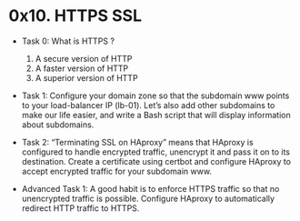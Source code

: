 # 0x10. HTTPS SSL
- Task 0: What is HTTPS ?
    1. A secure version of HTTP
    2. A faster version of HTTP
    3. A superior version of HTTP

- Task 1: Configure your domain zone so that the subdomain www points to your load-balancer IP (lb-01). Let’s also add other subdomains to make our life easier, and write a Bash script that will display information about subdomains.

- Task 2: “Terminating SSL on HAproxy” means that HAproxy is configured to handle encrypted traffic, unencrypt it and pass it on to its destination. Create a certificate using certbot and configure HAproxy to accept encrypted traffic for your subdomain www.

- Advanced Task 1: A good habit is to enforce HTTPS traffic so that no unencrypted traffic is possible. Configure HAproxy to automatically redirect HTTP traffic to HTTPS.
